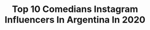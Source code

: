 ---
title: Top 10 Comedians Instagram Influencers In Argentina In 2020
description: >-
  Find top comedians Instagram influencers in Argentina in 2020. Most popular hashtags: #cuarentena #humor #quedateencasa #coronavirus.
platform: Instagram
profiles:
  - username: "goofygonzalez1"
    fullname: >-
      Goofy Gonzalez
    location: "Argentina"
    followers: 694196
    engagement: 597
    commentsToLikes: 0.026001
    avatar: "https://scontent-lht6-1.cdninstagram.com/v/t51.2885-19/s320x320/89829985_223176702202666_1757948187475181568_n.jpg?_nc_ht=scontent-lht6-1.cdninstagram.com&_nc_ohc=Ptq9o14ddzUAX-AfcMr&oh=0dc7c8a385293bd21065aee4e266171c&oe=5EBBB84F"
    verified: false
    hashtags: "#elestereotipoalabasura, #bautismobirrero, #fotosquenuncasubi"
  - username: "pablitocastilloo"
    fullname: >-
      Pablito Castillo
    location: "Argentina"
    followers: 1524116
    engagement: 1625
    commentsToLikes: 0.446775
    avatar: "https://scontent-ams4-1.cdninstagram.com/v/t51.2885-19/s320x320/83441824_2919013814826431_8655591280312582144_n.jpg?_nc_ht=scontent-ams4-1.cdninstagram.com&_nc_ohc=XreUjh9YnpcAX_xxpvb&oh=781cdceb0143a99d3bd03fa806fd1f9c&oe=5EBAE0E7"
    verified: false
    hashtags: "#joda, #love, #iphone, #sorteo"
  - username: "fermledesma"
    fullname: >-
      Fer Ledesma
    location: "Argentina"
    followers: 30174
    engagement: 638
    commentsToLikes: 0.071118
    avatar: "https://scontent-lhr8-1.cdninstagram.com/v/t51.2885-19/s320x320/91018232_207754060488684_6486555812838768640_n.jpg?_nc_ht=scontent-lhr8-1.cdninstagram.com&_nc_ohc=kA7jaTw_SI4AX-NRZWJ&oh=de17825ce71ce138dd715a66d0d78176&oe=5EBB1D04"
    verified: false
    hashtags: "#cerraniasdelhornocal, #cerrodelos14colores, #viernesalanoche, #diadelosenamorados"
  - username: "moraleando"
    fullname: >-
      Gustavo Morales
    location: "Argentina"
    followers: 97145
    engagement: 337
    commentsToLikes: 0.011878
    avatar: "https://scontent-ams4-1.cdninstagram.com/v/t51.2885-19/s320x320/79315294_2577174759272311_7335195226874576896_n.jpg?_nc_ht=scontent-ams4-1.cdninstagram.com&_nc_ohc=CsZCCqYcpzcAX9TJHUy&oh=e1cb0e2b7ee2c051a471b5eb0fe978be&oe=5EBB504E"
    verified: false
    hashtags: "#tbt, #karaoke, #feliz2020, #quedateencasa"
  - username: "camilonicolasok"
    fullname: >-
      Camilo Nicolás
    location: "Argentina"
    followers: 348340
    engagement: 360
    commentsToLikes: 0.112400
    avatar: "https://scontent-lhr8-1.cdninstagram.com/v/t51.2885-19/s320x320/82782755_3357124324329189_2716042566716882944_n.jpg?_nc_ht=scontent-lhr8-1.cdninstagram.com&_nc_ohc=M7zLBqEFKnwAX9U1DVZ&oh=b244328b6b1e6e286970e5f0325d2b4e&oe=5EB8BBDD"
    verified: true
    hashtags: "#hermano, #diadelahermana, #tiktok, #coronavirus"
  - username: "juampigon"
    fullname: >-
      Juampi González️️️ 🤓
    location: "Argentina"
    followers: 435940
    engagement: 293
    commentsToLikes: 0.055961
    avatar: "https://scontent-ams4-1.cdninstagram.com/v/t51.2885-19/s320x320/70847365_416061489111950_7409157703332790272_n.jpg?_nc_ht=scontent-ams4-1.cdninstagram.com&_nc_ohc=P_L15c7P8pgAX_54t5b&oh=f82d873c33e8f3ad1c3e76af72f4ac77&oe=5EB91A59"
    verified: true
    hashtags: "#nomellamesnuncam, #tbt, #vamosaestarbien, #quedatem"
  - username: "mayalandes"
    fullname: >-
      MAYA LANDESMAN
    location: "Argentina"
    followers: 24502
    engagement: 346
    commentsToLikes: 0.067224
    avatar: "https://scontent-ams4-1.cdninstagram.com/v/t51.2885-19/s320x320/80737445_463880054561293_7992488479164465152_n.jpg?_nc_ht=scontent-ams4-1.cdninstagram.com&_nc_ohc=V3Xykngw2bYAX8B215R&oh=c41503a9952ec7835166950290df332e&oe=5EBC2FC4"
    verified: false
    hashtags: "#risa, #parody, #reciclar, #moda"
  - username: "soyrada"
    fullname: >-
      Agustín Aristarán
    location: "Argentina"
    followers: 1472438
    engagement: 348
    commentsToLikes: 0.019408
    avatar: "https://scontent-lhr8-1.cdninstagram.com/v/t51.2885-19/s320x320/49674413_394660171301895_6397203171478863872_n.jpg?_nc_ht=scontent-lhr8-1.cdninstagram.com&_nc_ohc=67f5TEnp4sMAX9f5Z3D&oh=fe739e44a94c42fa63e0fc32b470e164&oe=5EBC04B9"
    verified: true
    hashtags: "#esnertosarrasqueta, #codoacodochallenge, #nuevoscaminosencasa, #relatordecosas"
  - username: "andy.ini"
    fullname: >-
      Andrés Ini
    location: "Argentina"
    followers: 92030
    engagement: 121
    commentsToLikes: 0.115981
    avatar: "https://scontent-bos3-1.cdninstagram.com/v/t51.2885-19/s320x320/57068599_357930724836137_4365691800908726272_n.jpg?_nc_ht=scontent-bos3-1.cdninstagram.com&_nc_ohc=EMZ0tV08BiYAX8ZSqAX&oh=612819e2f5c108810436e12f85df2a66&oe=5EBCFBDA"
    verified: true
    hashtags: "#historias, #stories, #contagio, #primeracita"
  - username: "rodrigoesmella"
    fullname: >-
      • RODRIGO ESMELLA •
    location: "Argentina"
    followers: 5243
    engagement: 508
    commentsToLikes: 0.145558
    avatar: "https://scontent-ams4-1.cdninstagram.com/v/t51.2885-19/s320x320/47690328_237391027183379_5048611473786404864_n.jpg?_nc_ht=scontent-ams4-1.cdninstagram.com&_nc_ohc=tt2tEaIzfIgAX___4v_&oh=21bd82c75e0462d6c9dec0e043d53e92&oe=5E86A0FC"
    verified: false
    hashtags: "#2deabrildiamundialdelautismo, #tbt, #selfie, #picture"
---